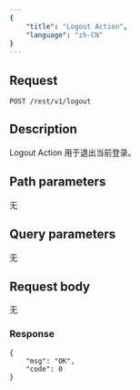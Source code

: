```yaml
---
{
    "title": "Logout Action",
    "language": "zh-CN"
}
---
```


## Request

```
POST /rest/v1/logout
```

## Description

Logout Action 用于退出当前登录。
    
## Path parameters

无

## Query parameters

无

## Request body

无

### Response

```
{
	"msg": "OK",
	"code": 0
}
```
